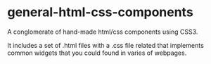 # general-html-css-components
A conglomerate of hand-made html/css components using CSS3.

It includes a set of .html files with a .css file related that implements common widgets that you could found in varies of webpages.
